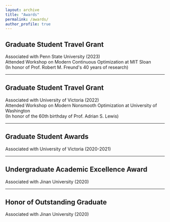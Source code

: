 ```yaml
---
layout: archive
title: "Awards"
permalink: /awards/
author_profile: true
---
```


## Graduate Student Travel Grant
Associated with Penn State University (2023)  
Attended Workshop on Modern Continuous Optimization at MIT Sloan  
(In honor of Prof. Robert M. Freund's 40 years of research)

---

## Graduate Student Travel Grant
Associated with University of Victoria (2022)  
Attended Workshop on Modern Nonsmooth Optimization at University of Washington  
(In honor of the 60th birthday of Prof. Adrian S. Lewis)

---

## Graduate Student Awards
Associated with University of Victoria (2020-2021)

---

## Undergraduate Academic Excellence Award
Associated with Jinan University (2020)

---

## Honor of Outstanding Graduate
Associated with Jinan University (2020)
